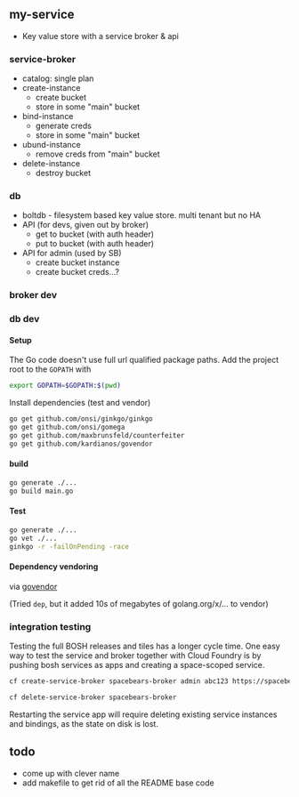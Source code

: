## my-service

* Key value store with a service broker & api

### service-broker
* catalog: single plan
* create-instance
    * create bucket
    * store in some "main" bucket
* bind-instance
	* generate creds
	* store in some "main" bucket
* ubund-instance
    * remove creds from "main" bucket
* delete-instance
    * destroy bucket

### db
* boltdb - filesystem based key value store. multi tenant but no HA
* API (for devs, given out by broker)
    * get to bucket (with auth header)
    * put to bucket (with auth header)
* API for admin (used by SB)
    * create bucket instance
    * create bucket creds...?

### broker dev

### db dev
#### Setup

The Go code doesn't use full url qualified package paths. Add the project root
to the `GOPATH` with

```bash
export GOPATH=$GOPATH:$(pwd)
```

Install dependencies (test and vendor)
```bash
go get github.com/onsi/ginkgo/ginkgo
go get github.com/onsi/gomega
go get github.com/maxbrunsfeld/counterfeiter
go get github.com/kardianos/govendor
```

#### build
```bash
go generate ./...
go build main.go
```

#### Test
```bash
go generate ./...
go vet ./...
ginkgo -r -failOnPending -race
```

#### Dependency vendoring
via  [govendor](https://github.com/kardianos/govendor)

(Tried `dep`, but it added 10s of megabytes of golang.org/x/... to vendor)

### integration testing
Testing the full BOSH releases and tiles has a longer cycle time. One
easy way to test the service and broker together with Cloud Foundry is
by pushing bosh services as apps and creating a space-scoped service.

```bash
cf create-service-broker spacebears-broker admin abc123 https://spacebears-broker.cf.example.com --space-scoped

cf delete-service-broker spacebears-broker
```

Restarting the service app will require deleting existing service instances and bindings, as
the state on disk is lost.

## todo
* come up with clever name
* add makefile to get rid of all the README base code
